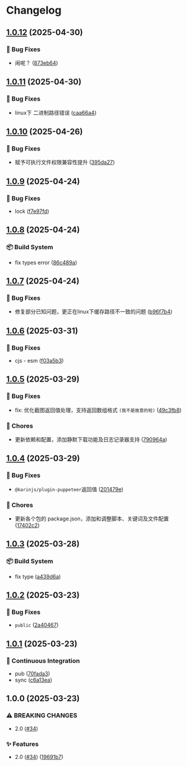 # Changelog

## [1.0.12](https://github.com/KarinJS/puppeteer/compare/@karinjs/plugin-puppeteer-v1.0.11...@karinjs/plugin-puppeteer-v1.0.12) (2025-04-30)


### 🐛 Bug Fixes

* 闹呢？ ([873eb64](https://github.com/KarinJS/puppeteer/commit/873eb64afb6e580d0c17ffeadb23c38653f88201))

## [1.0.11](https://github.com/KarinJS/puppeteer/compare/@karinjs/plugin-puppeteer-v1.0.10...@karinjs/plugin-puppeteer-v1.0.11) (2025-04-30)


### 🐛 Bug Fixes

* linux下 二进制路径错误 ([caa66a4](https://github.com/KarinJS/puppeteer/commit/caa66a4e948dd1ab98f341e122cf0a42c038d860))

## [1.0.10](https://github.com/KarinJS/puppeteer/compare/@karinjs/plugin-puppeteer-v1.0.9...@karinjs/plugin-puppeteer-v1.0.10) (2025-04-26)


### 🐛 Bug Fixes

* 赋予可执行文件权限兼容性提升 ([395da27](https://github.com/KarinJS/puppeteer/commit/395da27faaf7180d37f0e5218f43c900b0553e8b))

## [1.0.9](https://github.com/KarinJS/puppeteer/compare/@karinjs/plugin-puppeteer-v1.0.8...@karinjs/plugin-puppeteer-v1.0.9) (2025-04-24)


### 🐛 Bug Fixes

* lock ([f7e97fd](https://github.com/KarinJS/puppeteer/commit/f7e97fd83908200d4057b8ecffb0169ebd51fec8))

## [1.0.8](https://github.com/KarinJS/puppeteer/compare/@karinjs/plugin-puppeteer-v1.0.7...@karinjs/plugin-puppeteer-v1.0.8) (2025-04-24)


### 📦️ Build System

* fix types error ([86c489a](https://github.com/KarinJS/puppeteer/commit/86c489a1bbb6eecfde850bb8d36260665873643b))

## [1.0.7](https://github.com/KarinJS/puppeteer/compare/@karinjs/plugin-puppeteer-v1.0.6...@karinjs/plugin-puppeteer-v1.0.7) (2025-04-24)


### 🐛 Bug Fixes

* 修复部分已知问题，更正在linux下缓存路径不一致的问题 ([b96f7b4](https://github.com/KarinJS/puppeteer/commit/b96f7b48c19902b16bca0b7d029e6e905e4a04d6))

## [1.0.6](https://github.com/KarinJS/puppeteer/compare/@karinjs/plugin-puppeteer-v1.0.5...@karinjs/plugin-puppeteer-v1.0.6) (2025-03-31)


### 🐛 Bug Fixes

* cjs - esm ([f03a5b3](https://github.com/KarinJS/puppeteer/commit/f03a5b38f926eec28a2318e32619e58a2faf674d))

## [1.0.5](https://github.com/KarinJS/puppeteer/compare/@karinjs/plugin-puppeteer-v1.0.4...@karinjs/plugin-puppeteer-v1.0.5) (2025-03-29)


### 🐛 Bug Fixes

* fix: 优化截图返回值处理，支持返回数组格式 `(我不是故意的啦)` ([49c3fb8](https://github.com/KarinJS/puppeteer/commit/49c3fb8f8ef67bda7c971d497f01a648daf4f430))


### 🎫 Chores

* 更新依赖和配置，添加静默下载功能及日志记录器支持 ([790964a](https://github.com/KarinJS/puppeteer/commit/790964a8c7e13a0a5f78aa56c6a08826825381fc))

## [1.0.4](https://github.com/KarinJS/puppeteer/compare/@karinjs/plugin-puppeteer-v1.0.3...@karinjs/plugin-puppeteer-v1.0.4) (2025-03-29)


### 🐛 Bug Fixes

* `@karinjs/plugin-puppeteer`返回值 ([201479e](https://github.com/KarinJS/puppeteer/commit/201479e51267749b61f3783267e3388aecb07847))


### 🎫 Chores

* 更新各个包的 package.json，添加和调整脚本、关键词及文件配置 ([17402c2](https://github.com/KarinJS/puppeteer/commit/17402c2289f9e374097d4e9dd6ecac3243b62c1c))

## [1.0.3](https://github.com/KarinJS/puppeteer/compare/@karinjs/plugin-puppeteer-v1.0.2...@karinjs/plugin-puppeteer-v1.0.3) (2025-03-28)


### 📦️ Build System

* fix type ([a439d6a](https://github.com/KarinJS/puppeteer/commit/a439d6a3528530174f5c2ba30be35495a6d539e6))

## [1.0.2](https://github.com/KarinJS/puppeteer/compare/@karinjs/plugin-puppeteer-v1.0.1...@karinjs/plugin-puppeteer-v1.0.2) (2025-03-23)


### 🐛 Bug Fixes

* `public` ([2a40467](https://github.com/KarinJS/puppeteer/commit/2a40467d1fc29984bafc278018f8f65aeb4538a1))

## [1.0.1](https://github.com/KarinJS/puppeteer/compare/@karinjs/plugin-puppeteer-v1.0.0...@karinjs/plugin-puppeteer-v1.0.1) (2025-03-23)


### 🎡 Continuous Integration

* pub ([70fada3](https://github.com/KarinJS/puppeteer/commit/70fada357492e18122a7b05c27f881cbdd27a989))
* sync ([c6a13ea](https://github.com/KarinJS/puppeteer/commit/c6a13ea3fc439468a816e4d623fdb3752d3385c4))

## 1.0.0 (2025-03-23)


### ⚠ BREAKING CHANGES

* 2.0 ([#34](https://github.com/KarinJS/puppeteer/issues/34))

### ✨ Features

* 2.0 ([#34](https://github.com/KarinJS/puppeteer/issues/34)) ([19691b7](https://github.com/KarinJS/puppeteer/commit/19691b70ca598fbbca2d29075c0f3efc1f1403b1))
